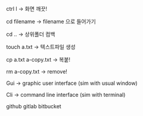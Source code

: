 ctrl l → 화면 깨끗!

cd filename → filename 으로 들어가기

cd .. → 상위폴더 컴백

touch a.txt → 텍스트파일 생성

cp a.txt a-copy.txt → 복붙!

rm a-copy.txt → remove!



Gui → graphic user interface (sim with usual window)

Cli → command line interface (sim with terminal)



github gitlab bitbucket